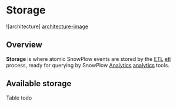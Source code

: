 # Storage

![architecture] [architecture-image]

## Overview

**Storage** is where atomic SnowPlow events are stored by the [ETL] [etl] process, ready for querying by SnowPlow [Analytics] [analytics] tools.

## Available storage

Table todo

[architecture-image]: https://github.com/snowplow/snowplow/raw/master/4-storage/4-storage.png
[trackers]: https://github.com/snowplow/snowplow/tree/master/1-trackers
[etl]: https://github.com/snowplow/snowplow/tree/master/3-etl
[analytics]: https://github.com/snowplow/snowplow/tree/master/5-analytics